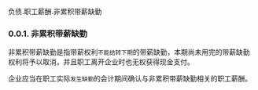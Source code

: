 负债.职工薪酬.非累积带薪缺勤

### 0.0.1. 非累积带薪缺勤

非累积带薪缺勤是指带薪权利`不能结转下期`的带薪缺勤，本期尚未用完的带薪缺勤权利将予以取消，并且职工离开企业时也无权获得现金支付。

企业应当在职工实际`发生缺勤`的会计期间确认与非累积带薪缺勤相关的职工薪酬。
